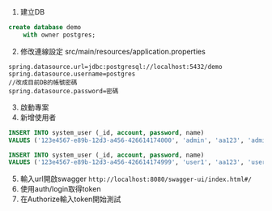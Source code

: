 1. 建立DB
```SQL
create database demo
    with owner postgres;
```
2. 修改連線設定
src/main/resources/application.properties
```
spring.datasource.url=jdbc:postgresql://localhost:5432/demo  
spring.datasource.username=postgres
//改成目前DB的帳號密碼
spring.datasource.password=密碼
```
3. 啟動專案
4. 新增使用者
```SQL
INSERT INTO system_user (_id, account, password, name)
VALUES ('123e4567-e89b-12d3-a456-426614174000', 'admin', 'aa123', 'admin');

INSERT INTO system_user (_id, account, password, name)
VALUES ('123e4567-e89b-12d3-a456-426614174999', 'user1', 'aa123', 'user1');
```
5. 輸入url開啟swagger `http://localhost:8080/swagger-ui/index.html#/`
6. 使用auth/login取得token
7. 在Authorize輸入token開始測試